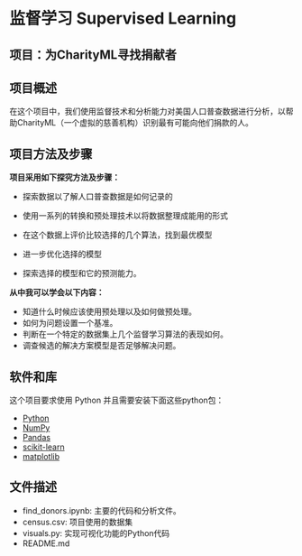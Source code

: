 # 监督学习 Supervised Learning
## 项目：为CharityML寻找捐献者

## 项目概述
在这个项目中，我们使用监督技术和分析能力对美国人口普查数据进行分析，以帮助CharityML（一个虚拟的慈善机构）识别最有可能向他们捐款的人。

## 项目方法及步骤
**项目采用如下探究方法及步骤：**

- 探索数据以了解人口普查数据是如何记录的

- 使用一系列的转换和预处理技术以将数据整理成能用的形式

- 在这个数据上评价比较选择的几个算法，找到最优模型

- 进一步优化选择的模型
- 探索选择的模型和它的预测能力。

**从中我可以学会以下内容：**

- 知道什么时候应该使用预处理以及如何做预处理。
- 如何为问题设置一个基准。
- 判断在一个特定的数据集上几个监督学习算法的表现如何。
- 调查候选的解决方案模型是否足够解决问题。

## 软件和库

这个项目要求使用 Python 并且需要安装下面这些python包：

- [Python](https://www.python.org/download/releases/2.7/)
- [NumPy](http://www.numpy.org/)
- [Pandas](http://pandas.pydata.org/)
- [scikit-learn](http://scikit-learn.org/stable/)
- [matplotlib](http://matplotlib.org/)

## 文件描述

- find_donors.ipynb: 主要的代码和分析文件。
- census.csv: 项目使用的数据集
- visuals.py: 实现可视化功能的Python代码
- README.md
